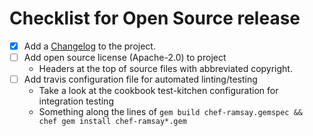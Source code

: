 # Checklist for Open Source release
- [x] Add a [Changelog](http://keepachangelog.com/en/1.0.0/) to the project.
- [ ] Add open source license (Apache-2.0) to project
  - Headers at the top of source files with abbreviated copyright.
- [ ] Add travis configuration file for automated linting/testing
  - Take a look at the cookbook test-kitchen configuration for integration testing
  - Something along the lines of `gem build chef-ramsay.gemspec && chef gem install chef-ramsay*.gem`
